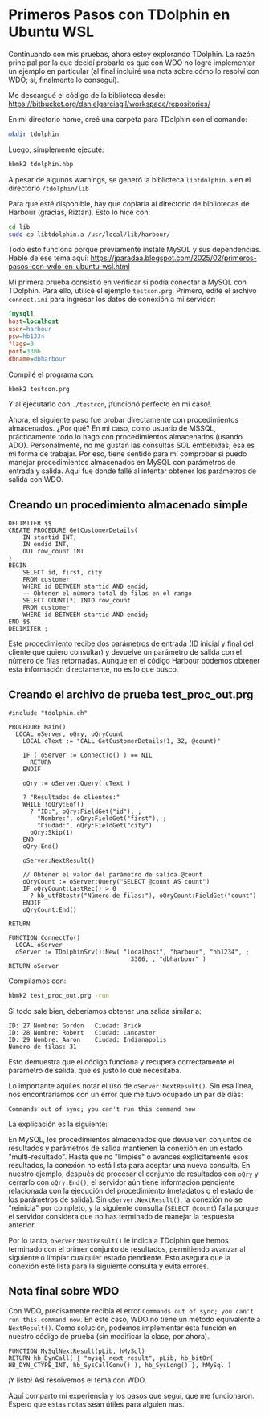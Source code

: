# Primeros Pasos con TDolphin en Ubuntu WSL

Continuando con mis pruebas, ahora estoy explorando TDolphin. La razón principal por la que decidí probarlo es que con WDO no logré implementar un ejemplo en particular (al final incluiré una nota sobre cómo lo resolví con WDO; sí, finalmente lo conseguí).

Me descargué el código de la biblioteca desde:
https://bitbucket.org/danielgarciagil/workspace/repositories/

En mi directorio home, creé una carpeta para TDolphin con el comando:

```bash
mkdir tdolphin
```

Luego, simplemente ejecuté:

```bash
hbmk2 tdolphin.hbp
```

A pesar de algunos warnings, se generó la biblioteca `libtdolphin.a` en el directorio `/tdolphin/lib`

Para que esté disponible, hay que copiarla al directorio de bibliotecas de Harbour (gracias, Riztan). Esto lo hice con:

```bash
cd lib
sudo cp libtdolphin.a /usr/local/lib/harbour/
```

Todo esto funciona porque previamente instalé MySQL y sus dependencias. Hablé de ese tema aquí:
https://jparadaa.blogspot.com/2025/02/primeros-pasos-con-wdo-en-ubuntu-wsl.html

Mi primera prueba consistió en verificar si podía conectar a MySQL con TDolphin. Para ello, utilicé el ejemplo `testcon.prg`. Primero, edité el archivo `connect.ini` para ingresar los datos de conexión a mi servidor:

```ini
[mysql]
host=localhost
user=harbour
psw=hb1234
flags=0
port=3306
dbname=dbharbour
```

Compilé el programa con:

```bash
hbmk2 testcon.prg
```

Y al ejecutarlo con `./testcon`, ¡funcionó perfecto en mi caso!.

Ahora, el siguiente paso fue probar directamente con procedimientos almacenados. ¿Por qué? En mi caso, como usuario de MSSQL, prácticamente todo lo hago con procedimientos almacenados (usando ADO). Personalmente, no me gustan las consultas SQL embebidas; esa es mi forma de trabajar. Por eso, tiene sentido para mí comprobar si puedo manejar procedimientos almacenados en MySQL con parámetros de entrada y salida. Aquí fue donde fallé al intentar obtener los parámetros de salida con WDO.

## Creando un procedimiento almacenado simple

```mysql
DELIMITER $$
CREATE PROCEDURE GetCustomerDetails(
    IN startid INT,
    IN endid INT,
    OUT row_count INT
)
BEGIN
    SELECT id, first, city 
    FROM customer 
    WHERE id BETWEEN startid AND endid;
    -- Obtener el número total de filas en el rango
    SELECT COUNT(*) INTO row_count 
    FROM customer 
    WHERE id BETWEEN startid AND endid;
END $$
DELIMITER ;
```

Este procedimiento recibe dos parámetros de entrada (ID inicial y final del cliente que quiero consultar) y devuelve un parámetro de salida con el número de filas retornadas. Aunque en el código Harbour podemos obtener esta información directamente, no es lo que busco.

## Creando el archivo de prueba test_proc_out.prg

```harbour
#include "tdolphin.ch"

PROCEDURE Main()
  LOCAL oServer, oQry, oQryCount
    LOCAL cText := "CALL GetCustomerDetails(1, 32, @count)"
    
    IF ( oServer := ConnectTo() ) == NIL
      RETURN
    ENDIF
    
    oQry := oServer:Query( cText )
    
    ? "Resultados de clientes:"
    WHILE !oQry:Eof()
      ? "ID:", oQry:FieldGet("id"), ;
        "Nombre:", oQry:FieldGet("first"), ;
        "Ciudad:", oQry:FieldGet("city")
      oQry:Skip(1)
    END
    oQry:End()
    
    oServer:NextResult()
    
    // Obtener el valor del parámetro de salida @count
    oQryCount := oServer:Query("SELECT @count AS count")
    IF oQryCount:LastRec() > 0
      ? hb_utf8tostr("Número de filas:"), oQryCount:FieldGet("count")
    ENDIF
    oQryCount:End()
    
RETURN

FUNCTION ConnectTo()
  LOCAL oServer
  oServer := TDolphinSrv():New( "localhost", "harbour", "hb1234", ;
                                  3306, , "dbharbour" )
RETURN oServer
```

Compilamos con:

```bash
hbmk2 test_proc_out.prg -run
```

Si todo sale bien, deberíamos obtener una salida similar a:

```
ID: 27 Nombre: Gordon   Ciudad: Brick
ID: 28 Nombre: Robert   Ciudad: Lancaster
ID: 29 Nombre: Aaron    Ciudad: Indianapolis
Número de filas: 31
```

Esto demuestra que el código funciona y recupera correctamente el parámetro de salida, que es justo lo que necesitaba.

Lo importante aquí es notar el uso de `oServer:NextResult()`. Sin esa línea, nos encontraríamos con un error que me tuvo ocupado un par de días:

```
Commands out of sync; you can't run this command now
```

La explicación es la siguiente:

En MySQL, los procedimientos almacenados que devuelven conjuntos de resultados y parámetros de salida mantienen la conexión en un estado "multi-resultado". Hasta que no "limpies" o avances explícitamente esos resultados, la conexión no está lista para aceptar una nueva consulta. En nuestro ejemplo, después de procesar el conjunto de resultados con `oQry` y cerrarlo con `oQry:End()`, el servidor aún tiene información pendiente relacionada con la ejecución del procedimiento (metadatos o el estado de los parámetros de salida). Sin `oServer:NextResult()`, la conexión no se "reinicia" por completo, y la siguiente consulta (`SELECT @count`) falla porque el servidor considera que no has terminado de manejar la respuesta anterior.

Por lo tanto, `oServer:NextResult()` le indica a TDolphin que hemos terminado con el primer conjunto de resultados, permitiendo avanzar al siguiente o limpiar cualquier estado pendiente. Esto asegura que la conexión esté lista para la siguiente consulta y evita errores.

## Nota final sobre WDO

Con WDO, precisamente recibía el error `Commands out of sync; you can't run this command now`. En este caso, WDO no tiene un método equivalente a `NextResult()`. Como solución, podemos implementar esta función en nuestro código de prueba (sin modificar la clase, por ahora).

```harbour
FUNCTION MySqlNextResult(pLib, hMySql)
RETURN hb_DynCall( { "mysql_next_result", pLib, hb_bitOr( HB_DYN_CTYPE_INT, hb_SysCallConv() ), hb_SysLong() }, hMySql )
```

¡Y listo! Así resolvemos el tema con WDO.

Aquí comparto mi experiencia y los pasos que seguí, que me funcionaron. Espero que estas notas sean útiles para alguien más.
